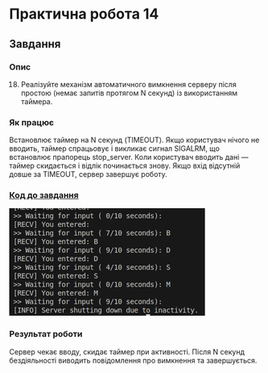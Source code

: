 # Практична робота 14

## Завдання

### Опис

18. Реалізуйте механізм автоматичного вимкнення серверу після простою (немає запитів протягом N секунд) із використанням таймера.

### Як працює
Встановлює таймер на N секунд (TIMEOUT). Якщо користувач нічого не вводить, таймер спрацьовує і викликає сигнал SIGALRM, що встановлює прапорець stop_server. Коли користувач вводить дані — таймер скидається і відлік починається знову. Якщо вхід відсутній довше за TIMEOUT, сервер завершує роботу.


### [Код до завдання](main.c)
![Зображення](result.png)

### Результат роботи

Сервер чекає вводу, скидає таймер при активності. Після N секунд бездіяльності виводить повідомлення про вимкнення та завершується.